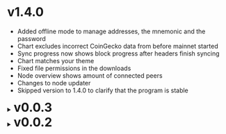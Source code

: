 # v1.4.0
- Added offline mode to manage addresses, the mnemonic and the password
- Chart excludes incorrect CoinGecko data from before mainnet started
- Sync progress now shows block progress after headers finish syncing
- Chart matches your theme
- Fixed file permissions in the downloads
- Node overview shows amount of connected peers
- Changes to node updater
- Skipped version to 1.4.0 to clarify that the program is stable

<details>
	<summary><h1 style="display: inline;">v0.0.3</h1></summary>

# v0.0.3
- Program is 50% smaller
- Node operations (setting API key & public address, opening .conf file, unlocking)
- Transaction history (for finished ones)
- Setting to require password for sending
- Selecting which addresses to send from
- Price chart (24h, 7d, 30d, 90d, 1y, Max)
- Optimized selection from multiple addresses
- Selecting change address
- More tasks are done in the background to not freeze the UI
- Token icons
- Navigation bar
- Content adapts to window width
- Keyboard navigation on mnemonic repetition
- Improved node downloader
- Fixed issue where adding multiple entries of the same token in one transaction was allowed (but broken)
- </details>

<details>
	<summary><h1 style="display: inline;">v0.0.2</h1></summary>

- Sending from derived addresses
- Balance includes derived addresses
- Update checking and installing for embedded node
- Improved embedded node log
- Transaction affordance checks
- Embedded font
- Suggested remote node (for beginners)
- Copy and remove icons
- Adding derived address of specific index
- Updated translations

</details>
